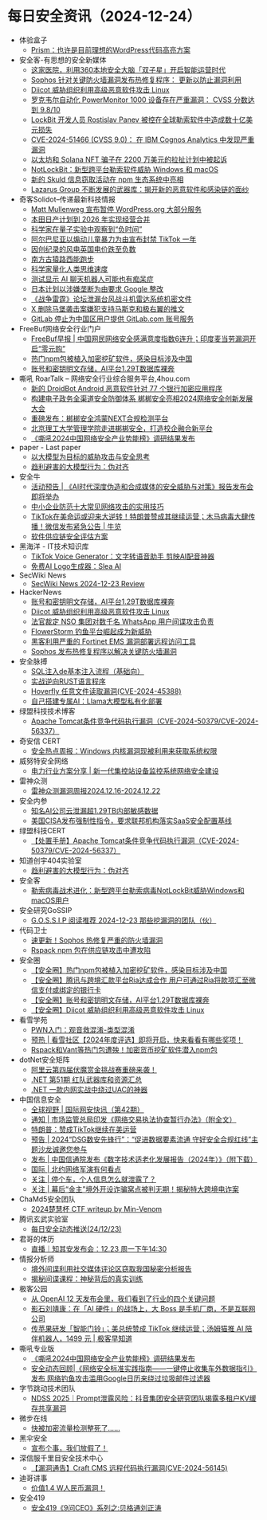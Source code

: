 # 每日安全资讯（2024-12-24）

- 体验盒子
  - [Prism：也许是目前理想的WordPress代码高亮方案](https://www.uedbox.com/post/103216/)
- 安全客-有思想的安全新媒体
  - [这家医院，利用360本地安全大脑「双子星」开启智能运营时代](https://www.anquanke.com/post/id/302938)
  - [Sophos 针对关键防火墙漏洞发布热修复程序： 更新以防止漏洞利用](https://www.anquanke.com/post/id/302935)
  - [Diicot 威胁组织利用高级恶意软件攻击 Linux](https://www.anquanke.com/post/id/302932)
  - [罗克韦尔自动化 PowerMonitor 1000 设备存在严重漏洞： CVSS 分数达到 9.8/10](https://www.anquanke.com/post/id/302929)
  - [LockBit 开发人员 Rostislav Panev 被控在全球勒索软件中造成数十亿美元损失](https://www.anquanke.com/post/id/302926)
  - [CVE-2024-51466 (CVSS 9.0)： 在 IBM Cognos Analytics 中发现严重漏洞](https://www.anquanke.com/post/id/302923)
  - [以太坊和 Solana NFT 骗子在 2200 万美元的拉扯计划中被起诉](https://www.anquanke.com/post/id/302920)
  - [NotLockBit：新型跨平台勒索软件威胁 Windows 和 macOS](https://www.anquanke.com/post/id/302917)
  - [新的 Skuld 信息窃取活动在 npm 生态系统中亮相](https://www.anquanke.com/post/id/302914)
  - [Lazarus Group 不断发展的武器库：揭开新的恶意软件和感染链的面纱](https://www.anquanke.com/post/id/302911)
- 奇客Solidot–传递最新科技情报
  - [Matt Mullenweg 宣布暂停 WordPress.org 大部分服务](https://www.solidot.org/story?sid=80134)
  - [本田日产计划到 2026 年实现经营合并](https://www.solidot.org/story?sid=80133)
  - [科学家在量子实验中观察到“负时间”](https://www.solidot.org/story?sid=80132)
  - [阿尔巴尼亚以煽动儿童暴力为由宣布封禁 TikTok 一年](https://www.solidot.org/story?sid=80131)
  - [因创纪录的风电英国电价跌至负数](https://www.solidot.org/story?sid=80130)
  - [南方古猿路西能跑步](https://www.solidot.org/story?sid=80129)
  - [科学家量化人类思维速度](https://www.solidot.org/story?sid=80128)
  - [测试显示 AI 聊天机器人可能也有痴呆症](https://www.solidot.org/story?sid=80127)
  - [日本计划以涉嫌垄断为由要求 Google 整改](https://www.solidot.org/story?sid=80126)
  - [《战争雷霆》论坛泄漏台风战斗机雷达系统机密文件](https://www.solidot.org/story?sid=80125)
  - [X 删除马堡袭击案嫌犯支持马斯克和极右翼的推文](https://www.solidot.org/story?sid=80124)
  - [GitLab 停止为中国区用户提供 GitLab.com 账号服务](https://www.solidot.org/story?sid=80123)
- FreeBuf网络安全行业门户
  - [FreeBuf早报 | 中国网民网络安全感满意度指数6连升；印度麦当劳漏洞开启“零元购”](https://www.freebuf.com/news/418324.html)
  - [热门npm包被植入加密挖矿软件，感染目标涉及中国](https://www.freebuf.com/news/418283.html)
  - [账号和密钥明文存储，AI平台1.29T数据库裸奔](https://www.freebuf.com/news/418279.html)
- 嘶吼 RoarTalk – 网络安全行业综合服务平台,4hou.com
  - [新的 DroidBot Android 恶意软件针对 77 个银行加密应用程序](https://www.4hou.com/posts/ArWp)
  - [构建电子政务全渠道安全防御体系 梆梆安全亮相2024网络安全创新发展大会](https://www.4hou.com/posts/DxW5)
  - [重磅发布：梆梆安全鸿蒙NEXT合规检测平台](https://www.4hou.com/posts/Bv9W)
  - [北京理工大学管理学院走进梆梆安全，打造校企融合新平台](https://www.4hou.com/posts/ArKp)
  - [《嘶吼2024中国网络安全产业势能榜》调研结果发布](https://www.4hou.com/posts/RXjY)
- paper - Last paper
  - [以大模型为目标的威胁攻击与安全思考](https://paper.seebug.org/3259/)
  - [趋利避害的大模型行为：伪对齐](https://paper.seebug.org/3258/)
- 安全牛
  - [活动预告 | 《AI时代深度伪造和合成媒体的安全威胁与对策》报告发布会即将举办](https://www.aqniu.com/homenews/107635.html)
  - [中小企业防范十大常见网络攻击的实用技巧](https://www.aqniu.com/homenews/107634.html)
  - [TikTok在美命运或迎来大逆转！特朗普赞成其继续运营；木马病毒大肆传播！微信发布紧急公告 | 牛览](https://www.aqniu.com/homenews/107633.html)
  - [软件供应链安全评估方案](https://www.aqniu.com/vendor/107629.html)
- 黑海洋 - IT技术知识库
  - [TikTok Voice Generator：文字转语音助手 剪映AI配音神器](https://www.upx8.com/4601)
  - [免费AI Logo生成器：Slea AI](https://www.upx8.com/4600)
- SecWiki News
  - [SecWiki News 2024-12-23 Review](http://www.sec-wiki.com/?2024-12-23)
- HackerNews
  - [账号和密钥明文存储，AI平台1.29T数据库裸奔](https://hackernews.cc/archives/56464)
  - [Diicot 威胁组织利用高级恶意软件攻击 Linux](https://hackernews.cc/archives/56451)
  - [法官裁定 NSO 集团对数千名 WhatsApp 用户间谍攻击负责](https://hackernews.cc/archives/56444)
  - [FlowerStorm 钓鱼平台崛起成为新威胁](https://hackernews.cc/archives/56437)
  - [黑客利用严重的 Fortinet EMS 漏洞部署远程访问工具](https://hackernews.cc/archives/56426)
  - [Sophos 发布热修复程序以解决关键防火墙漏洞](https://hackernews.cc/archives/56421)
- 安全脉搏
  - [SQL注入de基本注入流程（基础向）](https://www.secpulse.com/archives/205357.html)
  - [实战逆向RUST语言程序](https://www.secpulse.com/archives/205490.html)
  - [Hoverfly 任意文件读取漏洞(CVE-2024-45388)](https://www.secpulse.com/archives/205506.html)
  - [自己搭建专属AI：Llama大模型私有化部署](https://www.secpulse.com/archives/205740.html)
- 绿盟科技技术博客
  - [Apache Tomcat条件竞争代码执行漏洞（CVE-2024-50379/CVE-2024-56337）](https://blog.nsfocus.net/apache-tomcatcve-2024-50379-cve-2024-56337/)
- 奇安信 CERT
  - [安全热点周报：Windows 内核漏洞现被利用来获取系统权限](https://mp.weixin.qq.com/s?__biz=MzU5NDgxODU1MQ==&mid=2247502670&idx=1&sn=479d015990e5c63cf38d46824cc7a6d5&chksm=fe79efd6c90e66c0316c6f9d4122e6c35359545aa816b07ec0b92c866870421e8eda95754a0d&scene=58&subscene=0#rd)
- 威努特安全网络
  - [电力行业方案分享 | 新一代集控站设备监控系统网络安全建设](https://mp.weixin.qq.com/s?__biz=MzAwNTgyODU3NQ==&mid=2651129928&idx=1&sn=53683e01054cc2698cfae4161decc0cb&chksm=80e712f8b7909beef841afca257715090dc605e2127c2c2f122298fc88bd84c63108f9291f90&scene=58&subscene=0#rd)
- 雷神众测
  - [雷神众测漏洞周报2024.12.16-2024.12.22](https://mp.weixin.qq.com/s?__biz=MzI0NzEwOTM0MA==&mid=2652503241&idx=1&sn=46f1e55ddd334e1241a4f2a5cc61150a&chksm=f2585f7ac52fd66c9fbaef9af81bcf89af0acc29f39cbc52f5e76f147c863688e0dda944ee43&scene=58&subscene=0#rd)
- 安全内参
  - [知名AI公司云泄漏超1.29TB内部敏感数据](https://mp.weixin.qq.com/s?__biz=MzI4NDY2MDMwMw==&mid=2247513336&idx=1&sn=39a58da25f5f0469bad2256e61f8b6f2&chksm=ebfaf3d8dc8d7ace77a3b5193f40b4fd2b21b97af244fc5987289ae89de9b629930765ea01ca&scene=58&subscene=0#rd)
  - [美国CISA发布强制性指令，要求联邦机构落实SaaS安全配置基线](https://mp.weixin.qq.com/s?__biz=MzI4NDY2MDMwMw==&mid=2247513336&idx=2&sn=545319f3d049b827f78ab95045105504&chksm=ebfaf3d8dc8d7acee99918fb9b9ae3a846fd6a2466a649d1fcef2e98c676cb02c71acb86f004&scene=58&subscene=0#rd)
- 绿盟科技CERT
  - [【处置手册】Apache Tomcat条件竞争代码执行漏洞（CVE-2024-50379/CVE-2024-56337）](https://mp.weixin.qq.com/s?__biz=Mzk0MjE3ODkxNg==&mid=2247488790&idx=1&sn=376728eef98af14fb13112cf8db0c80d&chksm=c2c6421df5b1cb0bf4d652a5327391b380ed9f96e669ea2f562500cca152e6b8f911693e7459&scene=58&subscene=0#rd)
- 知道创宇404实验室
  - [趋利避害的大模型行为：伪对齐](https://mp.weixin.qq.com/s?__biz=MzAxNDY2MTQ2OQ==&mid=2650990273&idx=1&sn=a92ca5b57db3c7b2b93ae24d958d4396&chksm=8079a4f3b70e2de5cbb086eeeaa325ed618f617bda8ac2f2a6a88077014a11f48f2de439224f&scene=58&subscene=0#rd)
- 安全客
  - [勒索病毒战术进化：新型跨平台勒索病毒NotLockBit威胁Windows和macOS用户](https://mp.weixin.qq.com/s?__biz=MzA5ODA0NDE2MA==&mid=2649787665&idx=1&sn=7e13d49ca3618726a17745bf772405c6&chksm=8893bd7ebfe434688825c7fefb72ee438b63d5f571291cd60e9a6b95e06353c0a446c2eeba1d&scene=58&subscene=0#rd)
- 安全研究GoSSIP
  - [G.O.S.S.I.P 阅读推荐 2024-12-23 那些挖漏洞的团队（伙）](https://mp.weixin.qq.com/s?__biz=Mzg5ODUxMzg0Ng==&mid=2247499471&idx=1&sn=6b9864c7e3748af4d5599a55b0b6014f&chksm=c063d016f7145900a49ddbaa4bcb1884049b8265f5cfa44eaffefb88d4af6a19080043ba5a8a&scene=58&subscene=0#rd)
- 代码卫士
  - [速更新！Sophos 热修复严重的防火墙漏洞](https://mp.weixin.qq.com/s?__biz=MzI2NTg4OTc5Nw==&mid=2247521868&idx=1&sn=62d6c6882cbe7ca4516d3b679eea7dfa&chksm=ea94a726dde32e301b12f414868b0e6781c25f64fd9abbfe3612bcf308592daf167e1efbf01e&scene=58&subscene=0#rd)
  - [Rspack npm 包在供应链攻击中遭攻陷](https://mp.weixin.qq.com/s?__biz=MzI2NTg4OTc5Nw==&mid=2247521868&idx=2&sn=23c837c94f498de516eae2dd4ecc8c27&chksm=ea94a726dde32e3073487dbfb6c4534cf51a610a0c97bcaf69086b93700433902c9f58c103fc&scene=58&subscene=0#rd)
- 安全圈
  - [【安全圈】热门npm包被植入加密挖矿软件，感染目标涉及中国](https://mp.weixin.qq.com/s?__biz=MzIzMzE4NDU1OQ==&mid=2652066835&idx=1&sn=d18006424cd216fae3e961831bf98f2e&chksm=f36e7853c419f1457f7acc42f4289b6ce9e45c7a0bb50f42709a993edb0c8be127b56299c122&scene=58&subscene=0#rd)
  - [【安全圈】腾讯与跨境汇款平台Ria达成合作 用户可通过Ria将款项汇至微信支付或绑定的银行卡](https://mp.weixin.qq.com/s?__biz=MzIzMzE4NDU1OQ==&mid=2652066835&idx=2&sn=fde78ad37031b6df96ec87167929947c&chksm=f36e7853c419f145fac34a50afce84c9cc2343a7efeb20fbe730440f4ee16a5e1cb117b51460&scene=58&subscene=0#rd)
  - [【安全圈】账号和密钥明文存储，AI平台1.29T数据库裸奔](https://mp.weixin.qq.com/s?__biz=MzIzMzE4NDU1OQ==&mid=2652066835&idx=3&sn=fcdc3e40ed3a097ec040c5421d6d41a4&chksm=f36e7853c419f14583ffa8b9691ab876598b252da75432fe0c0c7b309679f50d8baec344b093&scene=58&subscene=0#rd)
  - [【安全圈】Diicot 威胁组织利用高级恶意软件攻击 Linux](https://mp.weixin.qq.com/s?__biz=MzIzMzE4NDU1OQ==&mid=2652066835&idx=4&sn=66217b60f43298ef9b36aff4b47463a1&chksm=f36e7853c419f14555f33a9c74aa76bcabfa8baa2629f8401844f085086efd3efdaef0962e99&scene=58&subscene=0#rd)
- 看雪学苑
  - [PWN入门：观音救混淆-类型混淆](https://mp.weixin.qq.com/s?__biz=MjM5NTc2MDYxMw==&mid=2458587736&idx=1&sn=f65b5a50cc7725e674815a3d36db16a0&chksm=b18c22d286fbabc4604fd2294bef49335a3265eb99da90fd6170ccf663ae6f29a77d1cc83841&scene=58&subscene=0#rd)
  - [预热 | 看雪社区【2024年度评选】即将开启，快来看看有哪些奖项！](https://mp.weixin.qq.com/s?__biz=MjM5NTc2MDYxMw==&mid=2458587736&idx=2&sn=f678f217ecad533ecdeafd4cf2af281d&chksm=b18c22d286fbabc4db52f42f0162540b4360769f6175b80a04b876eed80ca16be11fc6b88403&scene=58&subscene=0#rd)
  - [Rspack和Vant等热门包遭殃！加密货币挖矿软件潜入npm包](https://mp.weixin.qq.com/s?__biz=MjM5NTc2MDYxMw==&mid=2458587736&idx=3&sn=ea4b0d410e20154a57137739d7e45299&chksm=b18c22d286fbabc4d80721d0af507a22c86b0b723742eb0b3cb54e655277333cdd6d5f866fa2&scene=58&subscene=0#rd)
- dotNet安全矩阵
  - [阿里云第四届伏魔赏金挑战赛重磅来袭！](https://mp.weixin.qq.com/s?__biz=MzUyOTc3NTQ5MA==&mid=2247497663&idx=1&sn=c21be3dfdab305c7a4f7d6fa6e631caa&chksm=fa595952cd2ed044c10fecef9719e226cfde621b8805eaf979df63e8fd33a478bc26bbac1ee1&scene=58&subscene=0#rd)
  - [.NET 第51期 红队武器库和资源汇总](https://mp.weixin.qq.com/s?__biz=MzUyOTc3NTQ5MA==&mid=2247497663&idx=2&sn=2eab3d06339a306bc6001905be8bd591&chksm=fa595952cd2ed044aa3f2f3cfa91c920dfbd9fa6a6d1a018432577faf0ac4506cfacf12e3fd1&scene=58&subscene=0#rd)
  - [.NET 一款内网实战中绕过UAC的神器](https://mp.weixin.qq.com/s?__biz=MzUyOTc3NTQ5MA==&mid=2247497663&idx=3&sn=b2c03aaa2ab108cf4daa61206df259eb&chksm=fa595952cd2ed044e73fc7de56a41604d5dde0f4b26867112b90c667c60378729149b399c503&scene=58&subscene=0#rd)
- 中国信息安全
  - [全球视野 | 国际网安快讯（第42期）](https://mp.weixin.qq.com/s?__biz=MzA5MzE5MDAzOA==&mid=2664232881&idx=1&sn=e9e046913a6780971490b97180313ada&chksm=8b59f548bc2e7c5e4f765add74b408bd7910c99eb9c7f48d9aea5a434cb635720947b54661d7&scene=58&subscene=0#rd)
  - [通知 | 市场监管总局印发《网络交易执法协查暂行办法》（附全文）](https://mp.weixin.qq.com/s?__biz=MzA5MzE5MDAzOA==&mid=2664232881&idx=2&sn=6198da6e58d42e205d7a89c602d042b1&chksm=8b59f548bc2e7c5eec23c03a900170338b1d019ac869a3af7ee1e9e93571daffa9cc5eac41cb&scene=58&subscene=0#rd)
  - [特朗普：赞成TikTok继续在美运营](https://mp.weixin.qq.com/s?__biz=MzA5MzE5MDAzOA==&mid=2664232881&idx=3&sn=5f347103559d4e90c84dce43d4cf8621&chksm=8b59f548bc2e7c5ec20f9b387ad820db9fd650385ca42e7ca567624bf21c1a0a22a91535388c&scene=58&subscene=0#rd)
  - [预告 | 2024“DSG数安先锋行”：“促进数据要素流通 守好安全合规红线”主题沙龙诚邀您参与](https://mp.weixin.qq.com/s?__biz=MzA5MzE5MDAzOA==&mid=2664232881&idx=4&sn=75cd83342af073c3f57e53e6a26a1304&chksm=8b59f548bc2e7c5ecfc621a3f85d31e782e551b6ebde7855b347f221be29d0a06f5240429417&scene=58&subscene=0#rd)
  - [发布 | 中国信通院发布《数字技术适老化发展报告（2024年）》（附下载）](https://mp.weixin.qq.com/s?__biz=MzA5MzE5MDAzOA==&mid=2664232881&idx=5&sn=84e68b8ecfb44ebc721373da59e8838d&chksm=8b59f548bc2e7c5ebd3a2aa87c086bf9ef55e5125e872dbe4883a75ec45fce9cc1e3fd15b174&scene=58&subscene=0#rd)
  - [国际 | 北约网络军演有何看点](https://mp.weixin.qq.com/s?__biz=MzA5MzE5MDAzOA==&mid=2664232881&idx=6&sn=efaa24afb7777d617801ec1d87156528&chksm=8b59f548bc2e7c5e074507a5142f35b3da9a17ad16bfd939d35e13e3d7ee3686196b56765cfc&scene=58&subscene=0#rd)
  - [关注 | 停个车，个人信息怎么就泄露了？](https://mp.weixin.qq.com/s?__biz=MzA5MzE5MDAzOA==&mid=2664232881&idx=7&sn=baee3a0ccf753dfb42eebf554ce3be62&chksm=8b59f548bc2e7c5ebdc4e943d4ae863d27cf47abfc7c194558c1e9dc0ddba0d0f74149af2b06&scene=58&subscene=0#rd)
  - [关注 | 幕后“金主”境外开设诈骗窝点被判无期！揭秘特大跨境电诈案](https://mp.weixin.qq.com/s?__biz=MzA5MzE5MDAzOA==&mid=2664232881&idx=8&sn=7cb1c264f4e865cf51fcbfb7d5b40c1b&chksm=8b59f548bc2e7c5ee4ca24a9c90f78c8f7b1c1591941d07e9c36762f971bf696b4a9a10b413d&scene=58&subscene=0#rd)
- ChaMd5安全团队
  - [2024楚慧杯 CTF writeup by Min-Venom](https://mp.weixin.qq.com/s?__biz=MzIzMTc1MjExOQ==&mid=2247511758&idx=1&sn=62247e6f1c03594712d6235479583733&chksm=e89d8616dfea0f005f0e5830f35813e88375a2f8e7f1eb24a738ebda49e616a51243c8d0f9b5&scene=58&subscene=0#rd)
- 腾讯玄武实验室
  - [每日安全动态推送(24/12/23)](https://mp.weixin.qq.com/s?__biz=MzA5NDYyNDI0MA==&mid=2651959960&idx=1&sn=18999b701b61e4a6929563e5b8baabcc&chksm=8baed207bcd95b11062cd84bc17c1da9c0cdaa425298e1365ffcd4721b45b6c51201b6f8da59&scene=58&subscene=0#rd)
- 君哥的体历
  - [直播｜知其安发布会：12.23  周一下午14:30](https://mp.weixin.qq.com/s?__biz=MzI2MjQ1NTA4MA==&mid=2247491712&idx=1&sn=a9964c793e7cf5a28ec734b41caaef2b&chksm=ea484ac7dd3fc3d1148cd1420dc1e1dc32c61c1d9fda3933904693cbedadc86e0db73fb82f63&scene=58&subscene=0#rd)
- 情报分析师
  - [境外间谍利用社交媒体评论区窃取我国秘密分析报告](https://mp.weixin.qq.com/s?__biz=MzA3Mjc1MTkwOA==&mid=2650558374&idx=1&sn=8c6ee335e6df6a559c03c4cd7d785087&chksm=871161edb066e8fb66f9c5a5c5677ab6cdba618aed6a16db11887308a05aa5960f31c3915a19&scene=58&subscene=0#rd)
  - [​揭秘间谍课程：神秘背后的真实训练](https://mp.weixin.qq.com/s?__biz=MzA3Mjc1MTkwOA==&mid=2650558374&idx=2&sn=df2a1f2d72a3a78b0979d0a592725fe5&chksm=871161edb066e8fb7e6551dcbdbc87daa497a913d6bba4ee1779195386427f2b4984a1cba759&scene=58&subscene=0#rd)
- 极客公园
  - [从 OpenAI 12 天发布会里，我们看到了行业的四个关键问题](https://mp.weixin.qq.com/s?__biz=MTMwNDMwODQ0MQ==&mid=2653070482&idx=1&sn=ec080509e608768596040619b205a3ff&chksm=7e57d92449205032f895628143adabb07f420e309a93b9f77bb1b2af3d5d2545f832b360bf91&scene=58&subscene=0#rd)
  - [影石刘靖康：在「AI 硬件」的战场上，大 Boss 是手机厂商，不是互联网公司](https://mp.weixin.qq.com/s?__biz=MTMwNDMwODQ0MQ==&mid=2653070457&idx=1&sn=541bc3a132dca061149f6b2e884bf9bb&chksm=7e57d9cf492050d935ecba5dbff96b8e1c836f19bdcadd27123552632c48958c86930ea8eefe&scene=58&subscene=0#rd)
  - [传苹果研发「智能门铃」；美总统赞成 TikTok 继续运营；汤姆猫推 AI 陪伴机器人，1499 元 | 极客早知道](https://mp.weixin.qq.com/s?__biz=MTMwNDMwODQ0MQ==&mid=2653070393&idx=1&sn=7c462a26b98440f308985a5fcceb85bf&chksm=7e57d98f49205099430f636a8ec01c90492c11ca598a363a713b95d862b8e5834648bb482627&scene=58&subscene=0#rd)
- 嘶吼专业版
  - [《嘶吼2024中国网络安全产业势能榜》调研结果发布](https://mp.weixin.qq.com/s?__biz=MzI0MDY1MDU4MQ==&mid=2247580369&idx=1&sn=b830c25f0e84dc00547676cf501e0c1c&chksm=e9146aebde63e3fdd988dcee387daff5b98270cbdc41b42c7a269389d9550e213d2cd5a7b1be&scene=58&subscene=0#rd)
  - [安全动态回顾|《网络安全标准实践指南——一键停止收集车外数据指引》发布 网络钓鱼攻击滥用Google日历来绕过垃圾邮件过滤器](https://mp.weixin.qq.com/s?__biz=MzI0MDY1MDU4MQ==&mid=2247580369&idx=2&sn=bb72333f427cc98c1cd969ccc5398e51&chksm=e9146aebde63e3fdedcb44eb2938413b5229286a0577b941f336526187c99bcaf9a7c7a9a0bd&scene=58&subscene=0#rd)
- 字节跳动技术团队
  - [NDSS 2025｜Prompt泄露风险：抖音集团安全研究团队揭露多租户KV缓存共享漏洞](https://mp.weixin.qq.com/s?__biz=MzI1MzYzMjE0MQ==&mid=2247512517&idx=1&sn=5eeba37b918c35be1eb6209fed0aa9fc&chksm=e9d37a27dea4f3314f6b15c21cdad97ce21e9891d0e1ba2fb756e5fdd1ad4240630266dee1a2&scene=58&subscene=0#rd)
- 微步在线
  - [快被加密流量检测整死了……](https://mp.weixin.qq.com/s?__biz=MzI5NjA0NjI5MQ==&mid=2650182808&idx=1&sn=6a0ca0adbc29200db4fc411cac68040d&chksm=f4486f24c33fe63205a737c4f33294d47e7ba4fe6d63224c8a66eb60ecd21b872d2aa356900c&scene=58&subscene=0#rd)
- 黑伞安全
  - [宣布个事，我们放假了！](https://mp.weixin.qq.com/s?__biz=MzU0MzkzOTYzOQ==&mid=2247489552&idx=1&sn=cee97c8a2544798c8449b87b8c374200&chksm=fb029548cc751c5e6b6ed12c64040f1a98123e1f21d73967f4b43185bef16d4ce1fce583a99c&scene=58&subscene=0#rd)
- 深信服千里目安全技术中心
  - [【漏洞通告】Craft CMS 远程代码执行漏洞(CVE-2024-56145)](https://mp.weixin.qq.com/s?__biz=Mzg2NjgzNjA5NQ==&mid=2247523969&idx=1&sn=b096f169d52f79ead83a7f4899282a8f&chksm=ce461591f9319c87263fd82778e07d456f46f9766a855d4c240764614e96d53e893ccb619460&scene=58&subscene=0#rd)
- 迪哥讲事
  - [价值1.4 W人民币漏洞！](https://mp.weixin.qq.com/s?__biz=MzIzMTIzNTM0MA==&mid=2247496663&idx=1&sn=7ed86171cd982ef9bada19590988c53b&chksm=e8a5f9b4dfd270a2cafb8005565dd0a67f4b38c79f38674a43411e3d52530d764d132ab4c1ea&scene=58&subscene=0#rd)
- 安全419
  - [安全419《9问CEO》系列之:贝格通刘正涛](https://mp.weixin.qq.com/s?__biz=MzUyMDQ4OTkyMg==&mid=2247546073&idx=1&sn=d7941627cfd3cd8a37c4dd2d1142edad&chksm=f9ebea74ce9c6362ceeacb49b1f5687272c766e6962858589495e7c1056e91bcb7d8772ab617&scene=58&subscene=0#rd)
